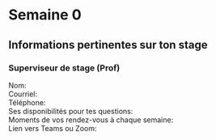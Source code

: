 # Semaine 0

## Informations pertinentes sur ton stage
### Superviseur de stage (Prof)
Nom:    
Courriel:    
Téléphone:   
Ses disponibilités pour tes questions:    
Moments de vos rendez-vous à chaque semaine:    
Lien vers Teams ou Zoom:    
